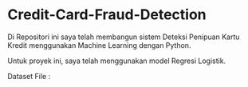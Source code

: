 # Credit-Card-Fraud-Detection

Di Repositori ini saya telah membangun sistem Deteksi Penipuan Kartu Kredit menggunakan Machine Learning dengan Python.  

Untuk proyek ini, saya telah menggunakan model Regresi Logistik.

Dataset File :
